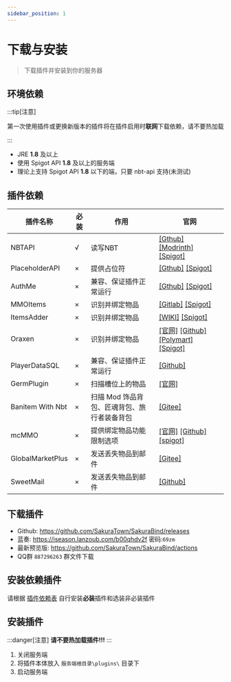 ```yaml
---
sidebar_position: 1
---
```


# 下载与安装

>  下载插件并安装到你的服务器

## 环境依赖

:::tip[注意] 

第一次使用插件或更换新版本的插件将在插件启用时**联网**下载依赖，请不要热加载

:::

 * JRE **1.8** 及以上
 * 使用 Spigot API **1.8** 及以上的服务端
 * 理论上支持 Spigot API **1.8** 以下的端，只要 nbt-api 支持(未测试)

## 插件依赖

| 插件名称 | 必装 | 作用    | 官网                               |
| -------- | -------- | ------- | ---------------------------------- |
| NBTAPI   | √       | 读写NBT | [[Gthub]](https://github.com/tr7zw/Item-NBT-API) [[Modrinth]](https://modrinth.com/plugin/nbtapi) [[Spigot]](https://www.spigotmc.org/resources/nbt-api.7939/) |
| PlaceholderAPI | × | 提供占位符 | [[Gthub]](https://github.com/PlaceholderAPI/PlaceholderAPI) [[Spigot]](https://www.spigotmc.org/resources/placeholderapi.6245/) |
| AuthMe | × | 兼容、保证插件正常运行 | [[Gthub]](https://github.com/AuthMe/AuthMeReloaded) [[Spigot]](https://www.spigotmc.org/resources/authmereloaded.6269/) |
| MMOItems | × | 识别并绑定物品 | [[Gitlab]](https://gitlab.com/phoenix-dvpmt/mmoitems) [[Spigot]](https://www.spigotmc.org/resources/mmoitems.39267/) |
| ItemsAdder | × | 识别并绑定物品 | [[WIKI]](https://itemsadder.devs.beer/) [[Spigot]](https://www.spigotmc.org/members/lonedev.88296/#resources) |
| Oraxen | × | 识别并绑定物品 | [[官网]](https://oraxen.com/) [[Github]](https://github.com/oraxen/oraxen) [[Polymart]](https://polymart.org/resource/oraxen.629) [[Spigot]](https://www.spigotmc.org/resources/uxon.72448/) |
| PlayerDataSQL | × | 兼容、保证插件正常运行 | [[Github]](https://github.com/mcstaralliance/PlayerDataSQL) |
| GermPlugin | × | 扫描槽位上的物品 | [[官网]](http://engine.germmc.com/) |
| Banitem With Nbt | × | 扫描 Mod 饰品背包、匠魂背包、旅行者装备背包 | [[Gitee]](https://gitee.com/Imcc/BanItem) |
| mcMMO | × | 提供绑定物品功能限制选项 | [[官网]](https://mcmmo.org/) [[Github]](https://github.com/mcMMO-Dev/mcMMO) [[spigot]](https://spigot.mcmmo.org) |
| GlobalMarketPlus | × | 发送丢失物品到邮件 | [[Gitee]](https://gitee.com/theredcreative/globalmarketplus) |
| SweetMail | × | 发送丢失物品到邮件 | [[Github]](https://github.com/MrXiaoM/SweetMail) |


## 下载插件

* Github: https://github.com/SakuraTown/SakuraBind/releases
* 蓝奏: https://iseason.lanzoub.com/b00qhdv2f      密码:`69zm`
* 最新预览版: https://github.com/SakuraTown/SakuraBind/actions
* QQ群 `887296263` 群文件下载

## 安装依赖插件

请根据 [插件依赖表](#插件依赖) 自行安装**必装**插件和选装非必装插件


## 安装插件
:::danger[注意]
**请不要热加载插件!!!**
:::

1. 关闭服务端
2. 将插件本体放入 `服务端根目录\plugins\` 目录下
3. 启动服务端
